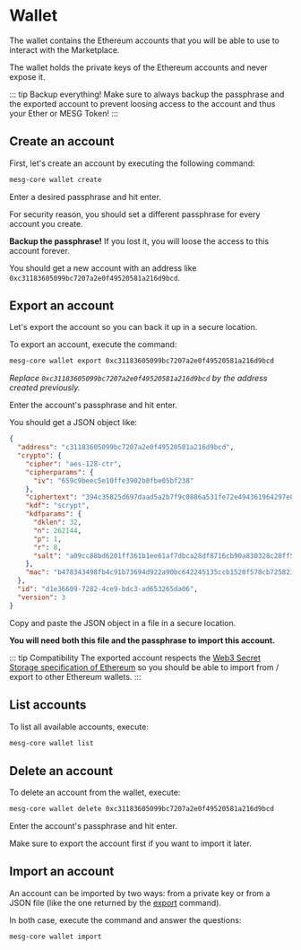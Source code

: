 # Wallet

The wallet contains the Ethereum accounts that you will be able to use to interact with the Marketplace.

The wallet holds the private keys of the Ethereum accounts and never expose it.

::: tip Backup everything!
Make sure to always backup the passphrase and the exported account to prevent loosing access to the account and thus your Ether or MESG Token!
:::

## Create an account

First, let's create an account by executing the following command:
```bash
mesg-core wallet create
```

Enter a desired passphrase and hit enter.

For security reason, you should set a different passphrase for every account you create.

**Backup the passphrase!** If you lost it, you will loose the access to this account forever.

You should get a new account with an address like `0xc31183605099bc7207a2e0f49520581a216d9bcd`.

## Export an account

Let's export the account so you can back it up in a secure location.

To export an account, execute the command:
```bash
mesg-core wallet export 0xc31183605099bc7207a2e0f49520581a216d9bcd
```

_Replace `0xc31183605099bc7207a2e0f49520581a216d9bcd` by the address created previously._

Enter the account's passphrase and hit enter.

You should get a JSON object like:

```json
{
  "address": "c31183605099bc7207a2e0f49520581a216d9bcd",
  "crypto": {
    "cipher": "aes-128-ctr",
    "cipherparams": {
      "iv": "659c9beec5e10ffe3902b0fbe05bf238"
    },
    "ciphertext": "394c35825d697daad5a2b7f9c0886a531fe72e494361964297e832199b52b8f5",
    "kdf": "scrypt",
    "kdfparams": {
      "dklen": 32,
      "n": 262144,
      "p": 1,
      "r": 8,
      "salt": "a09cc88bd6201ff361b1ee61af7dbca28df8716cb90a830328c28ff5578312de"
    },
    "mac": "b478343498fb4c91b73694d922a90bc642245135ccb1520f578cb725823cdb69"
  },
  "id": "d1e36609-7282-4ce9-bdc3-ad653265da06",
  "version": 3
}
```

Copy and paste the JSON object in a file in a secure location.

**You will need both this file and the passphrase to import this account.**

::: tip Compatibility
The exported account respects the [Web3 Secret Storage specification of Ethereum](https://github.com/ethereum/wiki/wiki/Web3-Secret-Storage-Definition) so you should be able to import from / export to other Ethereum wallets.
:::

## List accounts

To list all available accounts, execute:

```bash
mesg-core wallet list
```

## Delete an account

To delete an account from the wallet, execute:

```bash
mesg-core wallet delete 0xc31183605099bc7207a2e0f49520581a216d9bcd
```

Enter the account's passphrase and hit enter.

Make sure to export the account first if you want to import it later.

## Import an account

An account can be imported by two ways: from a private key or from a JSON file (like the one returned by the [export](#export-an-account) command).

In both case, execute the command and answer the questions:

```bash
mesg-core wallet import
```
